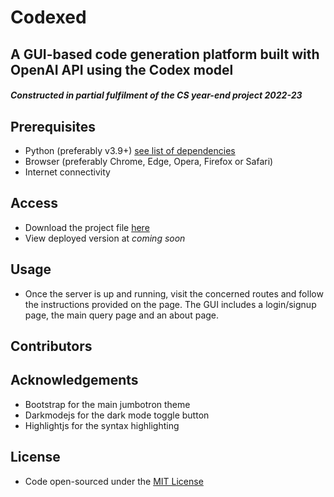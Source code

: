 # Codexed
## A GUI-based code generation platform built with OpenAI API using the Codex model
#### *Constructed in partial fulfilment of the CS year-end project 2022-23*

## Prerequisites
+ Python (preferably v3.9+) [see list of dependencies](requirements.txt)
+ Browser (preferably Chrome, Edge, Opera, Firefox or Safari)
+ Internet connectivity

## Access

+ Download the project file [here](https://github.com/SarboSarcar/Flask-CS-proj/archive/refs/heads/main.zip)
+ View deployed version at *coming soon*

## Usage
+ Once the server is up and running, visit the concerned routes and follow the instructions provided on the page. The GUI includes a login/signup page, the main query page and an about page.

## Contributors

## Acknowledgements

+ Bootstrap for the main jumbotron theme
+ Darkmodejs for the dark mode toggle button
+ Highlightjs for the syntax highlighting

## License

+ Code open-sourced under the [MIT License](LICENSE)


